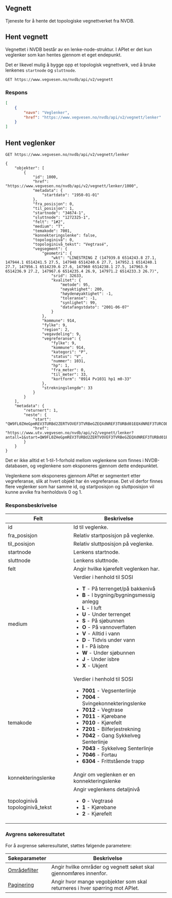 ## Vegnett

Tjeneste for å hente det topologiske vegnettverket fra NVDB.

## Hent vegnett

Vegnettet i NVDB består av en lenke-node-struktur. I APIet er det kun veglenker som kan hentes gjennom et eget endepunkt.

Det er likevel mulig å bygge opp et topologisk vegnettverk, ved å bruke lenkenes `startnode` og `sluttnode`.

```
GET https://www.vegvesen.no/nvdb/api/v2/vegnett
```


### Respons

```json
[
    {
        "navn": "Veglenker",
        "href": "https://www.vegvesen.no/nvdb/api/v2/vegnett/lenker"
    }
]
```


## Hent veglenker

```
GET https://www.vegvesen.no/nvdb/api/v2/vegnett/lenker
```


```
{
    "objekter": [
        {
            "id": 1000,
            "href": "https://www.vegvesen.no/nvdb/api/v2/vegnett/lenker/1000",
            "metadata": {
                "startdato": "1950-01-01"
            },
            "fra_posisjon": 0,
            "til_posisjon": 1,
            "startnode": "34674-1",
            "sluttnode": "1272325-1",
            "felt": "1#2",
            "medium": "T",
            "temakode": 7001,
            "konnekteringslenke": false,
            "topologinivå": 0,
            "topologinivå_tekst": "Vegtrasé",
            "vegsegment": {
                "geometri": {
                    "wkt": "LINESTRING Z (147939.8 6514243.8 27.1, 147944.1 6514241.5 27.5, 147948 6514240.6 27.7, 147952.1 6514240.1 27.7, 147956.1 6514239.6 27.6, 147960 6514238.1 27.5, 147963.9 6514236.9 27.2, 147967.6 6514235.4 26.9, 147971.2 6514233.3 26.7)",
                    "srid": 32633,
                    "kvalitet": {
                        "metode": 95,
                        "nøyaktighet": 200,
                        "høydenøyaktighet": -1,
                        "toleranse": -1,
                        "synlighet": 99,
                        "datafangstdato": "2001-06-07"
                    }
                },
                "kommune": 914,
                "fylke": 9,
                "region": 2,
                "vegavdeling": 9,
                "vegreferanse": {
                    "fylke": 9,
                    "kommune": 914,
                    "kategori": "P",
                    "status": "V",
                    "nummer": 1031,
                    "hp": 1,
                    "fra_meter": 0,
                    "til_meter": 33,
                    "kortform": "0914 Pv1031 hp1 m0-33"
                },
                "strekningslengde": 33
            }
        }
    ],
    "metadata": {
        "returnert": 1,
        "neste": {
            "start": "QW9FL0ZHeGpmREV3TURBd2ZERTVOVEF3TVRBeGZEQXdNREF3TURBd01EQXdNREF3TURCOE0yWm1NREF3TURBd01EQXdNREF3TUE9PQ==",
            "href": "https://www.utv.vegvesen.no/nvdb/api/v2/vegnett/lenker?antall=1&start=QW9FL0ZHeGpmREV3TURBd2ZERTVOVEF3TVRBeGZEQXdNREF3TURBd01EQXdNREF3TURCOE0yWm1NREF3TURBd01EQXdNREF3TUE9PQ%3D%3D"
        }
    }
}
```


Det er ikke alltid et 1-til-1-forhold mellom veglenkene som finnes i NVDB-databasen, og veglenkene som eksponeres gjennom dette endepunktet.

Veglenkene som eksponeres gjennom APIet er segmentert etter vegreferanse, slik at hvert objekt har én vegreferanse. Det vil derfor finnes flere veglenker som har samme id, og startposisjon og sluttposisjon vil kunne avvike fra henholdsvis 0 og 1.

### Responsbeskrivelse

<table>
    <thead>
    <tr>
        <th>Felt</th>
        <th>Beskrivelse</th>
    </tr>
    </thead>
    <tbody>
    <tr>
        <td>id</td>
        <td>Id til veglenke.</td>
    </tr>
    <tr>
        <td>fra_posisjon</td>
        <td>Relativ startposisjon på veglenke.</td>
    </tr>
    <tr>
        <td>til_posisjon</td>
        <td>Relativ sluttposisjon på veglenke.</td>
    </tr>
    <tr>
        <td>startnode</td>
        <td>Lenkens startnode.</td>
    </tr>
    <tr>
        <td>sluttnode</td>
        <td>Lenkens sluttnode.</td>
    </tr>
    <tr>
        <td>felt</td>
        <td>Angir hvilke kjørefelt veglenken har.</td>
    </tr>
    <tr>
        <td>medium</td>
        <td>Verdier i henhold til SOSI
            <ul>
                <li><b>T</b> - På terrenget/på bakkenivå</li>
                <li><b>B</b> - I bygning/bygningsmessig anlegg</li>
                <li><b>L</b> - I luft</li>
                <li><b>U</b> - Under terrenget</li>
                <li><b>S</b> - På sjøbunnen</li>
                <li><b>O</b> - På vannoverflaten</li>
                <li><b>V</b> - Alltid i vann</li>
                <li><b>D</b> - Tidvis under vann</li>
                <li><b>I</b> - På isbre</li>
                <li><b>W</b> - Under sjøbunnen</li>
                <li><b>J</b> - Under isbre</li>
                <li><b>X</b> - Ukjent</li>
            </ul>
        </td>
    </tr>
    <tr>
        <td>temakode</td>
        <td>Verdier i henhold til SOSI
            <ul>
                <li><b>7001</b> - Vegsenterlinje</li>
                <li><b>7004</b> - Svingekonnekteringslenke</li>
                <li><b>7012</b> - Vegtrase</li>
                <li><b>7011</b> - Kjørebane</li>
                <li><b>7010</b> - Kjørefelt</li>
                <li><b>7201</b> - Bilferjestrekning</li>
                <li><b>7042</b> - Gang Sykkelveg Senterlinje</li>
                <li><b>7043</b> - Sykkelveg Senterlinje</li>
                <li><b>7046</b> - Fortau</li>
                <li><b>6304</b> - Frittstående trapp</li>
            </ul>
        </td>
    </tr>
    <tr>
        <td>konnekteringslenke</td>
        <td>Angir om veglenken er en konnekteringslenke</td>
    </tr>
    <tr>
        <td>topologinivå
            topologinivå_tekst</td>
        <td>Angir veglenkens detaljnivå
            <ul>
                <li><b>0</b> - Vegtrasé</li>
                <li><b>1</b> - Kjørebane</li>
                <li><b>2</b> - Kjørefelt</li>
            </ul>
        </td>
    </tr>
    </tbody>
</table>

### Avgrens søkeresultatet

For å avgrense søkeresultatet, støttes følgende parametere:

<table>
    <thead>
    <tr>
        <th>Søkeparameter</th>
        <th>Beskrivelse</th>
    </tr>
    </thead>
    <tbody>
    <tr>
        <td><a href="/parameter/lokasjonsfilter">Områdefilter</a></td>
        <td>Angir hvilke områder og vegnett søket skal gjennomføres innenfor.</td>
    </tr>
    <tr>
        <td><a href="/parameter/paginering">Paginering</a></td>
        <td>Angir hvor mange vegobjekter som skal returneres i hver spørring mot APIet.</td>
    </tr>
    </tbody>
</table>
